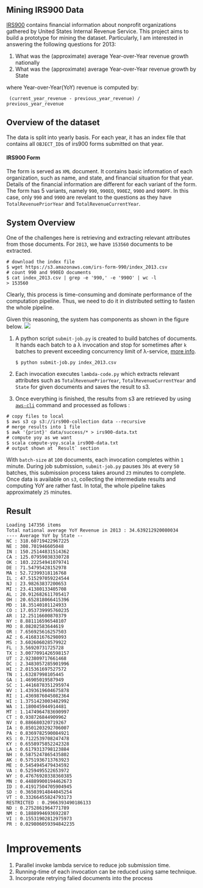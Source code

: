 ## Mining IRS900 Data

[IRS900](https://aws.amazon.com/public-datasets/irs-990/) contains financial information about nonprofit organizations gathered by United States Internal Revenue Service. This project aims to build a prototype for mining the dataset. Particularly, I am interested in answering the following questions for 2013:
1. What was the (approximate) average Year-over-Year revenue growth nationally
2. What was the (approximate) average Year-over-Year revenue growth by State

where Year-over-Year(YoY) revenue is computed by:
```
 (current_year_revenue - previous_year_revenue) /  previous_year_revenue
```

## Overview of the dataset
The data is split into yearly basis. For each year, it has an index file that contains all `OBJECT_ID`s of irs900 forms submitted on that year.

#### IRS900 Form
The form is served as `XML` document. It contains basic information of each organization, such as name, and state, and financial situation for that year. Details of the financial information are different for each variant of the form. The form has  5 variants, namely `990`, `990EO`, `990EZ`, `990O` and `990PF`. In this case, only `990` and `990O` are revelant to the questions as they have `TotalRevenuePriorYear` and `TotalRevenueCurrentYear`.

## System Overview
One of the challenges here is retrieving and extracting relevant attributes from those documents. For `2013`, we have `153560` documents to be extracted.
```
# download the index file
$ wget https://s3.amazonaws.com/irs-form-990/index_2013.csv
# count 990 and 990EO documents 
$ cat index_2013.csv | grep -e '990,' -e '990O' | wc -l
> 153560
```
Clearly, this process is time-consuming and dominate performance of the computation pipeline. Thus, we need to do it in distributed setting to fasten the whole pipeline.

Given this reasoning, the system has components as shown in the figure below.
![](http://i.imgur.com/Sm6bzOd.png)

1. A python script `submit-job.py` is created to build batches of documents. It hands each batch to a λ invocation and stop for sometimes after `k` batches to prevent exceeding concurrency limit of λ-service, [more info](http://docs.aws.amazon.com/lambda/latest/dg/concurrent-executions.html).

    ```
    $ python submit-job.py index_2013.csv
    ```

2. Each invocation executes `lambda-code.py` which extracts relevant attributes such as `TotalRevenuePriorYear`, `TotalRevenueCurrentYear` and `State` for given documents and saves the result to s3.
3. Once everything is finished, the results from s3 are retrieved by using [`aws-cli`](https://aws.amazon.com/cli/) command and processed as  follows :
```
# copy files to local
$ aws s3 cp s3://irs900-collection data --recursive
# merge results into 1 file
$ awk '{print}' data/success/* > irs900-data.txt
# compute yoy as we want
$ scala compute-yoy.scala irs900-data.txt
# output shown at `Result` section
```
With `batch-size` at `100` documents, each invocation completes within `1` minute. During job submission, `submit-job.py` pauses  `30s` at every `50` batches, this submission process takes around `23` minutes to complete. Once data is available on `s3`, collecting the intermediate results and computing YoY are rather fast. In total, the whole pipeline takes approximately `25` minutes.

## Result
```
Loading 147356 items
Total national average YoY Revenue in 2013 : 34.639212920080034
---- Average YoY by State --
NC : 318.60719422967225
NE : 308.701946605048
IN : 150.25144831514362
CA : 125.07959038330728
OK : 103.22254941079741
DE : 71.54795428152978
MA : 52.72399318116768
IL : 47.515297059224544
NJ : 23.98263837200653
MI : 23.41380133405708
AL : 20.912682611705417
OH : 20.652818066415396
MD : 18.35140101124933
CO : 17.053739995760235
AR : 12.25116600870379
NY : 8.881116596548107
MO : 8.08202583644619
OR : 7.656925616257503
AZ : 6.416831676298093
MS : 3.602606028579922
FL : 3.56920731725728
TX : 3.0077091426598157
UT : 2.923809717661468
DC : 2.3483057285901996
HI : 2.015361697527572
TN : 1.63287998105445
GA : 1.46905019587949
SC : 1.4416878351295974
WV : 1.4393619604675878
RI : 1.4369876045082364
WI : 1.3751423003482992
WA : 1.180045944914481
MT : 1.1474964783690997
CT : 0.938726844909962
NV : 0.886680320719267
IA : 0.8501203292706007
PA : 0.8369782590084921
KS : 0.7122539708247478
KY : 0.6558975852242328
LA : 0.6179313798123884
NH : 0.5875247865435802
AK : 0.5751936713763923
ME : 0.5454945479434592
VA : 0.5259495522653972
WY : 0.47676920338360385
MN : 0.44889900194462673
ID : 0.41917504705904945
SD : 0.36503914844045254
VT : 0.33266455824793173
RESTRICTED : 0.2966393490186133
ND : 0.2752861964771789
NM : 0.1888994693692287
VI : 0.15531902812975973
PR : 0.029806059394842235
```

# Improvements
1. Parallel invoke lambda service to reduce job submission time.
2. Running-time of each invocation can be reduced using same technique.
3. Incorporate retrying falied documents into the process
